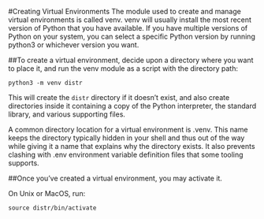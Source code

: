 #Creating Virtual Environments
The module used to create and manage virtual environments is called venv. venv will usually install the most recent version of Python that you have available. If you have multiple versions of Python on your system, you can select a specific Python version by running python3 or whichever version you want.

##To create a virtual environment, decide upon a directory where you want to place it, and run the venv module as a script with the directory path:

`python3 -m venv distr`

This will create the `distr` directory if it doesn’t exist, and also create directories inside it containing a copy of the Python interpreter, the standard library, and various supporting files.

A common directory location for a virtual environment is .venv. This name keeps the directory typically hidden in your shell and thus out of the way while giving it a name that explains why the directory exists. It also prevents clashing with .env environment variable definition files that some tooling supports.

##Once you’ve created a virtual environment, you may activate it.

On Unix or MacOS, run:

`source distr/bin/activate`
